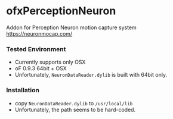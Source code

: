 # ofxPerceptionNeuron
Addon for Perception Neuron motion capture system https://neuronmocap.com/

### Tested Environment
- Currently supports only OSX
- oF 0.9.3 64bit + OSX
 - Unfortunately, `NeuronDataReader.dylib` is built with 64bit only.

### Installation
- copy `NeuronDataReader.dylib` to `/usr/local/lib`
 - Unfortunately, the path seems to be hard-coded.
